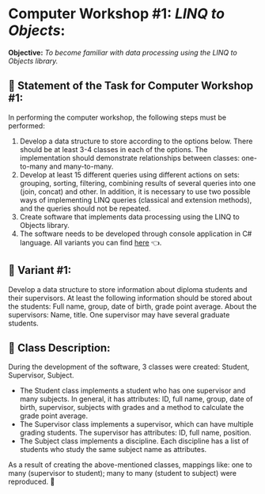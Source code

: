 # Computer Workshop #1: *LINQ to Objects*:
**Objective:** *To become familiar with data processing using the LINQ to Objects library.*

## :brain: Statement of the Task for Computer Workshop #1:
In performing the computer workshop, the following steps must be performed:
1) Develop a data structure to store according to the options below. There should be at least 3-4 classes in each of the options. The implementation should demonstrate relationships between classes: one-to-many and many-to-many.
2) Develop at least 15 different queries using different actions on sets: grouping, sorting, filtering, combining results of several queries into one (join, concat) and other. In addition, it is necessary to use two possible ways of implementing LINQ queries (classical and extension methods), and the queries should not be repeated.
3) Create software that implements data processing using the LINQ to Objects library.
4) The software needs to be developed through console application in C# language.
All variants you can find [here](https://github.com/MilaHalko/C4_.NET/blob/Lab1/AllVariants.pdf) :point_left:.

## :eyes: Variant #1:
Develop a data structure to store information about diploma students and their supervisors. At least the following information should be stored about the students: Full name, group, date of birth, grade point average. About the supervisors: Name, title. One supervisor may have several graduate students.

## :muscle: Class Description: 
During the development of the software, 3 classes were created: Student, Supervisor, Subject.
- The Student class implements a student who has one supervisor and many subjects. In general, it has attributes: ID, full name, group, date of birth, supervisor, subjects with grades and a method to calculate the grade point average.
- The Supervisor class implements a supervisor, which can have multiple grading students. The supervisor has attributes: ID, full name, position.
- The Subject class implements a discipline. Each discipline has a list of students who study the same subject name as attributes.

As a result of creating the above-mentioned classes, mappings like: one to many (supervisor to student); many to many (student to subject) were reproduced. :whale:
